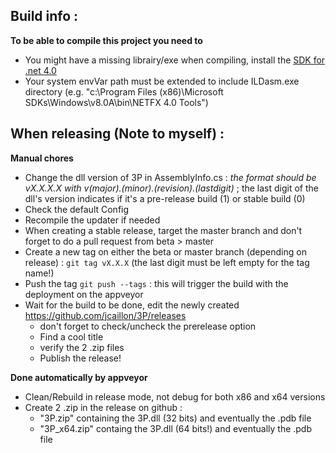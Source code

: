 ## Build info : ##

**To be able to compile this project you need to**

- You might have a missing librairy/exe when compiling, install the [SDK for .net 4.0](https://www.microsoft.com/en-us/download/details.aspx?id=8279)
- Your system envVar path must be extended to include ILDasm.exe directory (e.g. "c:\Program Files (x86)\Microsoft SDKs\Windows\v8.0A\bin\NETFX 4.0 Tools")

## When releasing (Note to myself) : ##

**Manual chores**

- Change the dll version of 3P in AssemblyInfo.cs : *the format should be vX.X.X.X with v(major).(minor).(revision).(lastdigit)* ; the last digit of the dll's version indicates if it's a pre-release build (1) or stable build (0)
- Check the default Config
- Recompile the updater if needed
- When creating a stable release, target the master branch and don't forget to do a pull request from beta > master
- Create a new tag on either the beta or master branch (depending on release) : `git tag vX.X.X` (the last digit must be left empty for the tag name!)
- Push the tag `git push --tags` : this will trigger the build with the deployment on the appveyor
- Wait for the build to be done, edit the newly created https://github.com/jcaillon/3P/releases
  - don't forget to check/uncheck the prerelease option
  - Find a cool title
  - verify the 2 .zip files
  - Publish the release!

**Done automatically by appveyor**

- Clean/Rebuild in release mode, not debug for both x86 and x64 versions
- Create 2 .zip in the release on github :
  - "3P.zip" containing the 3P.dll (32 bits) and eventually the .pdb file
  - "3P_x64.zip" containg the 3P.dll (64 bits!) and eventually the .pdb file
